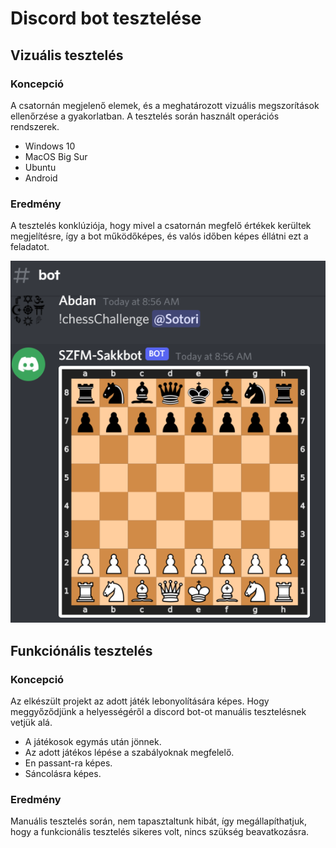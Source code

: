 # Discord bot tesztelése

## Vizuális tesztelés
### Koncepció

A csatornán megjelenő elemek, és a meghatározott vizuális megszorítások ellenőrzése a gyakorlatban. A tesztelés során használt operációs rendszerek.

  - Windows 10
  - MacOS Big Sur
  - Ubuntu 
  - Android

### Eredmény
A tesztelés konklúziója, hogy mivel a csatornán megfelő értékek kerültek megjelítésre, így a bot működőképes, és valós időben képes éllátni ezt a feladatot.

![Vizteszt](/img/vizteszt.png)

## Funkciónális tesztelés

### Koncepció

Az elkészült projekt az adott játék lebonyolítására képes. Hogy meggyőződjünk a helyességéről a discord bot-ot manuális tesztelésnek vetjük alá.

- A játékosok egymás után jönnek.
- Az adott játékos lépése a szabályoknak megfelelő.
- En passant-ra képes.
- Sáncolásra képes.

### Eredmény

Manuális tesztelés során, nem tapasztaltunk hibát, így megállapíthatjuk, hogy a funkcionális tesztelés sikeres volt, nincs szükség beavatkozásra.
